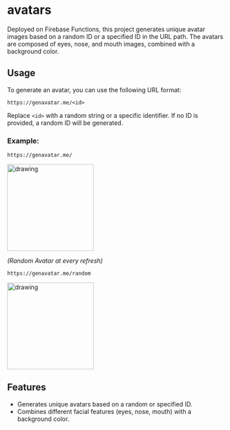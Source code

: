 # avatars

Deployed on Firebase Functions, this project generates unique avatar images
based on a random ID or a specified ID in the URL path. The avatars are composed
of eyes, nose, and mouth images, combined with a background color.

## Usage

To generate an avatar, you can use the following URL format:

```
https://genavatar.me/<id>
```

Replace `<id>` with a random string or a specific identifier. If no ID is provided,
a random ID will be generated.

### Example:

```
https://genavatar.me/
```

<img src="https://genavatar.me/" alt="drawing" width="200"/>

_(Random Avatar at every refresh)_

```
https://genavatar.me/random
```

<img src="https://genavatar.me/random" alt="drawing" width="200"/>

## Features

- Generates unique avatars based on a random or specified ID.
- Combines different facial features (eyes, nose, mouth) with a background color.
